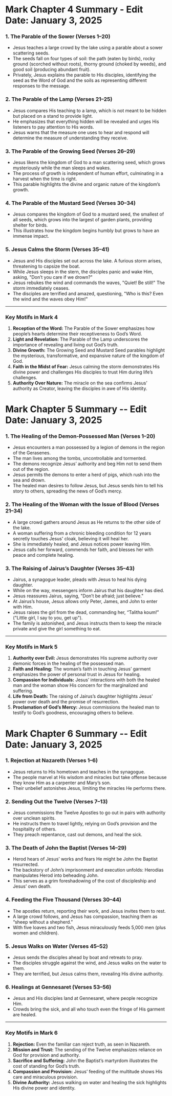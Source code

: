# Mark Chapter 4 Summary - Edit Date: January 3, 2025

### 1. The Parable of the Sower (Verses 1–20)
- Jesus teaches a large crowd by the lake using a parable about a sower scattering seeds.
- The seeds fall on four types of soil: the path (eaten by birds), rocky ground (scorched without roots), thorny ground (choked by weeds), and good soil (producing abundant fruit).
- Privately, Jesus explains the parable to His disciples, identifying the seed as the Word of God and the soils as representing different responses to the message.

### 2. The Parable of the Lamp (Verses 21–25)
- Jesus compares His teaching to a lamp, which is not meant to be hidden but placed on a stand to provide light.
- He emphasizes that everything hidden will be revealed and urges His listeners to pay attention to His words.
- Jesus warns that the measure one uses to hear and respond will determine the measure of understanding they receive.

### 3. The Parable of the Growing Seed (Verses 26–29)
- Jesus likens the kingdom of God to a man scattering seed, which grows mysteriously while the man sleeps and wakes.
- The process of growth is independent of human effort, culminating in a harvest when the time is right.
- This parable highlights the divine and organic nature of the kingdom’s growth.

### 4. The Parable of the Mustard Seed (Verses 30–34)
- Jesus compares the kingdom of God to a mustard seed, the smallest of all seeds, which grows into the largest of garden plants, providing shelter for birds.
- This illustrates how the kingdom begins humbly but grows to have an immense impact.

### 5. Jesus Calms the Storm (Verses 35–41)
- Jesus and His disciples set out across the lake. A furious storm arises, threatening to capsize the boat.
- While Jesus sleeps in the stern, the disciples panic and wake Him, asking, "Don’t you care if we drown?"
- Jesus rebukes the wind and commands the waves, "Quiet! Be still!" The storm immediately ceases.
- The disciples are terrified and amazed, questioning, "Who is this? Even the wind and the waves obey Him!"

---

### Key Motifs in Mark 4
1. **Reception of the Word:** The Parable of the Sower emphasizes how people’s hearts determine their receptiveness to God’s Word.
2. **Light and Revelation:** The Parable of the Lamp underscores the importance of revealing and living out God’s truth.
3. **Divine Growth:** The Growing Seed and Mustard Seed parables highlight the mysterious, transformative, and expansive nature of the kingdom of God.
4. **Faith in the Midst of Fear:** Jesus calming the storm demonstrates His divine power and challenges His disciples to trust Him during life’s challenges.
5. **Authority Over Nature:** The miracle on the sea confirms Jesus’ authority as Creator, leaving the disciples in awe of His identity.


# Mark Chapter 5 Summary -- Edit Date: January 3, 2025

### 1. The Healing of the Demon-Possessed Man (Verses 1–20)
- Jesus encounters a man possessed by a legion of demons in the region of the Gerasenes.
- The man lives among the tombs, uncontrollable and tormented.
- The demons recognize Jesus’ authority and beg Him not to send them out of the region.
- Jesus permits the demons to enter a herd of pigs, which rush into the sea and drown.
- The healed man desires to follow Jesus, but Jesus sends him to tell his story to others, spreading the news of God’s mercy.

### 2. The Healing of the Woman with the Issue of Blood (Verses 21–34)
- A large crowd gathers around Jesus as He returns to the other side of the lake.
- A woman suffering from a chronic bleeding condition for 12 years secretly touches Jesus' cloak, believing it will heal her.
- She is immediately healed, and Jesus notices power leaving Him.
- Jesus calls her forward, commends her faith, and blesses her with peace and complete healing.

### 3. The Raising of Jairus’s Daughter (Verses 35–43)
- Jairus, a synagogue leader, pleads with Jesus to heal his dying daughter.
- While on the way, messengers inform Jairus that his daughter has died.
- Jesus reassures Jairus, saying, "Don’t be afraid; just believe."
- At Jairus’s house, Jesus allows only Peter, James, and John to enter with Him.
- Jesus raises the girl from the dead, commanding her, “Talitha koum!” ("Little girl, I say to you, get up").
- The family is astonished, and Jesus instructs them to keep the miracle private and give the girl something to eat.

---

### Key Motifs in Mark 5
1. **Authority over Evil:** Jesus demonstrates His supreme authority over demonic forces in the healing of the possessed man.
2. **Faith and Healing:** The woman’s faith in touching Jesus’ garment emphasizes the power of personal trust in Jesus for healing.
3. **Compassion for Individuals:** Jesus’ interactions with both the healed man and the woman show His concern for the marginalized and suffering.
4. **Life from Death:** The raising of Jairus’s daughter highlights Jesus’ power over death and the promise of resurrection.
5. **Proclamation of God’s Mercy:** Jesus commissions the healed man to testify to God’s goodness, encouraging others to believe.


# Mark Chapter 6 Summary -- Edit Date: January 3, 2025

### 1. Rejection at Nazareth (Verses 1–6)
- Jesus returns to His hometown and teaches in the synagogue.
- The people marvel at His wisdom and miracles but take offense because they know Him as a carpenter and Mary’s son.
- Their unbelief astonishes Jesus, limiting the miracles He performs there.

### 2. Sending Out the Twelve (Verses 7–13)
- Jesus commissions the Twelve Apostles to go out in pairs with authority over unclean spirits.
- He instructs them to travel lightly, relying on God’s provision and the hospitality of others.
- They preach repentance, cast out demons, and heal the sick.

### 3. The Death of John the Baptist (Verses 14–29)
- Herod hears of Jesus’ works and fears He might be John the Baptist resurrected.
- The backstory of John’s imprisonment and execution unfolds: Herodias manipulates Herod into beheading John.
- This serves as a grim foreshadowing of the cost of discipleship and Jesus’ own death.

### 4. Feeding the Five Thousand (Verses 30–44)
- The apostles return, reporting their work, and Jesus invites them to rest.
- A large crowd follows, and Jesus has compassion, teaching them as “sheep without a shepherd.”
- With five loaves and two fish, Jesus miraculously feeds 5,000 men (plus women and children).

### 5. Jesus Walks on Water (Verses 45–52)
- Jesus sends the disciples ahead by boat and retreats to pray.
- The disciples struggle against the wind, and Jesus walks on the water to them.
- They are terrified, but Jesus calms them, revealing His divine authority.

### 6. Healings at Gennesaret (Verses 53–56)
- Jesus and His disciples land at Gennesaret, where people recognize Him.
- Crowds bring the sick, and all who touch even the fringe of His garment are healed.

---

### Key Motifs in Mark 6
1. **Rejection:** Even the familiar can reject truth, as seen in Nazareth.
2. **Mission and Trust:** The sending of the Twelve emphasizes reliance on God for provision and authority.
3. **Sacrifice and Suffering:** John the Baptist’s martyrdom illustrates the cost of standing for God’s truth.
4. **Compassion and Provision:** Jesus’ feeding of the multitude shows His care and miraculous provision.
5. **Divine Authority:** Jesus walking on water and healing the sick highlights His divine power and identity.

